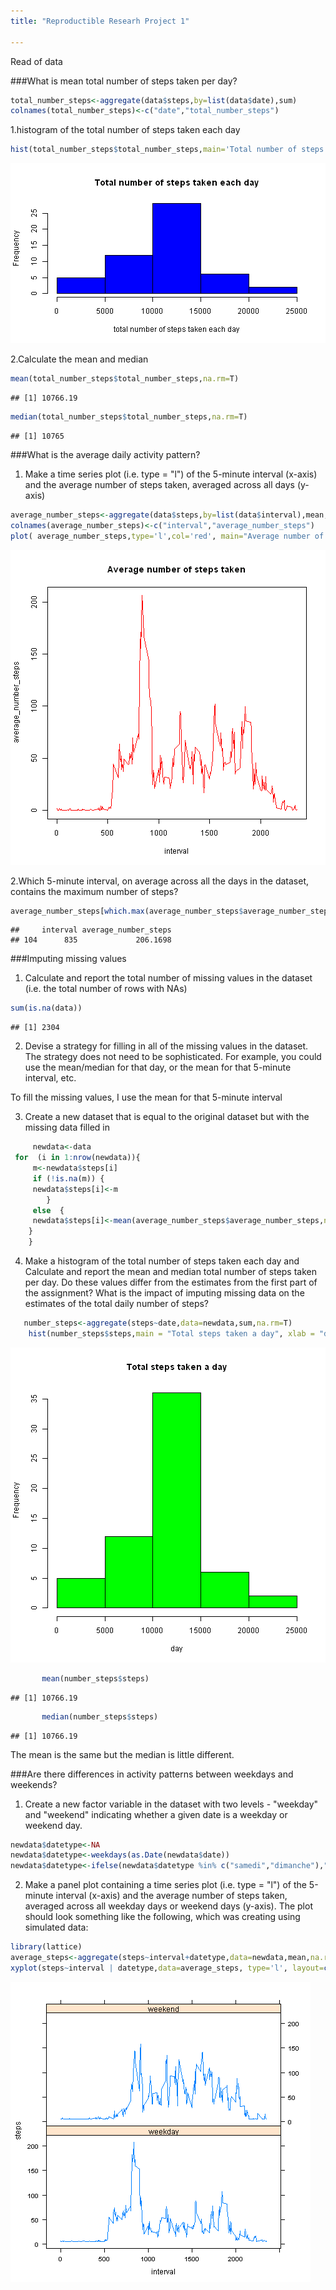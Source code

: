 ```yaml
---
title: "Reproductible Researh Project 1"

---
```

Read of data


###What is mean total number of steps taken per day?


```r
total_number_steps<-aggregate(data$steps,by=list(data$date),sum)
colnames(total_number_steps)<-c("date","total_number_steps")
```

1.histogram of the total number of steps taken each day


```r
hist(total_number_steps$total_number_steps,main='Total number of steps taken each day',xlab='total number of steps taken each day',col='blue')
```

![plot of chunk histogram](figure/histogram.png) 

2.Calculate the mean and median


```r
mean(total_number_steps$total_number_steps,na.rm=T)
```

```
## [1] 10766.19
```

```r
median(total_number_steps$total_number_steps,na.rm=T)
```

```
## [1] 10765
```
###What is the average daily activity pattern?


1.	Make a time series plot (i.e. type = "l") of the 5-minute interval (x-axis) 
and the average number of steps taken, averaged across all days (y-axis)


```r
average_number_steps<-aggregate(data$steps,by=list(data$interval),mean,na.rm=T)
colnames(average_number_steps)<-c("interval","average_number_steps")
plot( average_number_steps,type='l',col='red', main="Average number of steps taken")
```

![plot of chunk timeserie](figure/timeseries.png) 


2.Which 5-minute interval, on average across all the days in the dataset, 
contains the maximum number of steps?
 

```r
average_number_steps[which.max(average_number_steps$average_number_steps),]
```

```
##     interval average_number_steps
## 104      835             206.1698
```

 
###Imputing missing values
 
1.	Calculate and report the total number of missing values 
 in the dataset (i.e. the total number of rows with NAs)
  

```r
sum(is.na(data))
```

```
## [1] 2304
```
  
2.	Devise a strategy for filling in all of the missing values in the dataset. 
The strategy does not need to be sophisticated. For example, you could use the mean/median 
for that day, or the mean for that 5-minute interval, etc.
  
 To fill the missing values, I use  the mean for that 5-minute interval
  
  
3.	Create a new dataset that is equal to the original dataset but with the missing data filled in


```r
     newdata<-data
 for  (i in 1:nrow(newdata)){
     m<-newdata$steps[i]
     if (!is.na(m)) {
     newdata$steps[i]<-m
        }
     else  {
     newdata$steps[i]<-mean(average_number_steps$average_number_steps,na.rm=T)
    }
    }
```
  
 
 
 
4.	Make a histogram of the total number of steps taken each day and Calculate and report the mean and median 
total number of steps taken per day. Do these values differ from the estimates from the first part of the assignment? 
What is the impact of imputing missing data on the estimates of the total daily number of steps? 
  

```r
   number_steps<-aggregate(steps~date,data=newdata,sum,na.rm=T)
    hist(number_steps$steps,main = "Total steps taken a day", xlab = "day", col = "green")
```

![plot of chunk imputedhistogram](figure/histogrammissing.png) 
     

```r
       mean(number_steps$steps)
```

```
## [1] 10766.19
```

```r
       median(number_steps$steps)    
```

```
## [1] 10766.19
```

The mean is the same but the median is little different.
       

###Are there differences in activity patterns between weekdays and weekends?
       
1.	Create a new factor variable in the dataset with two levels - "weekday" 
and "weekend" indicating whether a given date is a weekday or weekend day.
     

```r
newdata$datetype<-NA
newdata$datetype<-weekdays(as.Date(newdata$date))         
newdata$datetype<-ifelse(newdata$datetype %in% c("samedi","dimanche"),"weekend","weekday" )
```
         


2.	Make a panel plot containing a time series plot (i.e. type = "l") of the 5-minute interval (x-axis) 
and the average number of steps taken, averaged across all weekday days or weekend days (y-axis). 
The plot should look something like the following, which was creating using simulated data:
            
            

```r
library(lattice)
average_steps<-aggregate(steps~interval+datetype,data=newdata,mean,na.rm=T)
xyplot(steps~interval | datetype,data=average_steps, type='l', layout=c(1,2))
```

![plot of chunk timeserieweek](figure/timeserieweek.png) 
         
